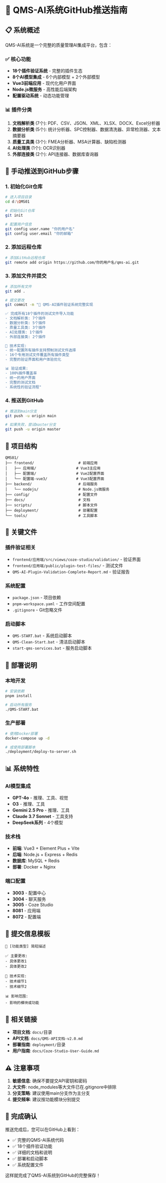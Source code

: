 # 🚀 QMS-AI系统GitHub推送指南

## 📋 系统概述

QMS-AI系统是一个完整的质量管理AI集成平台，包含：

### ✅ 核心功能
- **18个插件验证系统** - 完整的插件生态
- **8个AI模型集成** - 6个内部模型 + 2个外部模型
- **Vue3前端应用** - 现代化用户界面
- **Node.js微服务** - 高性能后端架构
- **配置驱动系统** - 动态功能管理

### 📊 插件分类
1. **文档解析类** (7个): PDF、CSV、JSON、XML、XLSX、DOCX、Excel分析器
2. **数据分析类** (5个): 统计分析器、SPC控制器、数据清洗器、异常检测器、文本摘要器
3. **质量工具类** (3个): FMEA分析器、MSA计算器、缺陷检测器
4. **AI处理类** (1个): OCR识别器
5. **外部连接类** (2个): API连接器、数据库查询器

## 🔧 手动推送到GitHub步骤

### 1. 初始化Git仓库
```bash
# 进入项目目录
cd d:\QMS01

# 初始化Git仓库
git init

# 配置用户信息
git config user.name "你的用户名"
git config user.email "你的邮箱"
```

### 2. 添加远程仓库
```bash
# 添加GitHub远程仓库
git remote add origin https://github.com/你的用户名/qms-ai.git
```

### 3. 添加文件并提交
```bash
# 添加所有文件
git add .

# 提交更改
git commit -m "🎯 QMS-AI插件验证系统完整实现

✅ 完成所有18个插件的测试文件导入功能
- 文档解析类: 7个插件
- 数据分析类: 5个插件  
- 质量工具类: 3个插件
- AI处理类: 1个插件
- 外部连接类: 2个插件

🔧 技术实现:
- 统一配置所有插件支持预制测试文件选择
- 16个专用测试文件覆盖所有插件类型
- 完整的验证界面和用户体验优化

📊 验证成果:
- 100%插件覆盖率
- 统一的用户界面
- 完整的测试文档
- 系统性的验证流程"
```

### 4. 推送到GitHub
```bash
# 推送到main分支
git push -u origin main

# 如果失败，尝试master分支
git push -u origin master
```

## 📁 项目结构

```
QMS01/
├── frontend/                    # 前端应用
│   ├── 应用端/                  # Vue3主应用
│   ├── 配置端/                  # Vue2配置界面
│   └── 配置端-vue3/             # Vue3配置界面
├── backend/                     # 后端服务
│   └── nodejs/                  # Node.js微服务
├── config/                      # 配置文件
├── docs/                        # 文档
├── scripts/                     # 脚本文件
├── deployment/                  # 部署配置
└── tools/                       # 工具脚本
```

## 🎯 关键文件

### 插件验证相关
- `frontend/应用端/src/views/coze-studio/validation/` - 验证界面
- `frontend/应用端/public/plugin-test-files/` - 测试文件
- `QMS-AI-Plugin-Validation-Complete-Report.md` - 验证报告

### 系统配置
- `package.json` - 项目依赖
- `pnpm-workspace.yaml` - 工作空间配置
- `.gitignore` - Git忽略文件

### 启动脚本
- `QMS-START.bat` - 系统启动脚本
- `QMS-Clean-Start.bat` - 清洁启动脚本
- `start-qms-services.bat` - 服务启动脚本

## 🚀 部署说明

### 本地开发
```bash
# 安装依赖
pnpm install

# 启动所有服务
./QMS-START.bat
```

### 生产部署
```bash
# 使用Docker部署
docker-compose up -d

# 或使用部署脚本
./deployment/deploy-to-server.sh
```

## 📊 系统特性

### AI模型集成
- **GPT-4o** - 推理、工具、视觉
- **O3** - 推理、工具
- **Gemini 2.5 Pro** - 推理、工具
- **Claude 3.7 Sonnet** - 工具支持
- **DeepSeek系列** - 4个模型

### 技术栈
- **前端**: Vue3 + Element Plus + Vite
- **后端**: Node.js + Express + Redis
- **数据库**: MySQL + Redis
- **部署**: Docker + Nginx

### 端口配置
- **3003** - 配置中心
- **3004** - 聊天服务
- **3005** - Coze Studio
- **8081** - 应用端
- **8072** - 配置端

## 📝 提交信息模板

```
🎯 [功能类型] 简短描述

✅ 主要更改:
- 具体更改1
- 具体更改2

🔧 技术实现:
- 技术细节1
- 技术细节2

📊 影响范围:
- 影响的模块或功能
```

## 🔗 相关链接

- **项目文档**: `docs/`目录
- **API文档**: `docs/QMS-API文档-v2.0.md`
- **部署指南**: `deployment/`目录
- **用户指南**: `docs/Coze-Studio-User-Guide.md`

## ⚠️ 注意事项

1. **敏感信息**: 确保不要提交API密钥和密码
2. **大文件**: node_modules等大文件已在.gitignore中排除
3. **分支策略**: 建议使用main分支作为主分支
4. **提交频率**: 建议按功能模块分别提交

## 🎉 完成确认

推送完成后，您可以在GitHub上看到：
- ✅ 完整的QMS-AI系统代码
- ✅ 18个插件验证功能
- ✅ 详细的文档和说明
- ✅ 部署和启动脚本
- ✅ 系统配置文件

这样就完成了QMS-AI系统到GitHub的完整保存！
